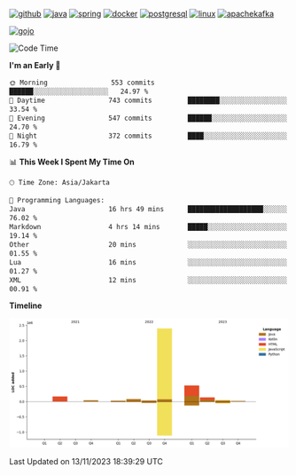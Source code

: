 <!-- [<img src='https://dev.karakun.com/assets/posts/2018-09-16-jc-java-article/3duke_suspects.jpg' alt='java'>](https://github.com/yeahbutstill) -->

[<img src='https://cdn.jsdelivr.net/npm/simple-icons@3.0.1/icons/github.svg' alt='github' height='40'>](https://github.com/yeahbutstill)  [<img src='https://cdn.jsdelivr.net/npm/simple-icons@3.0.1/icons/java.svg' alt='java' height='40'>](rahasia)  [<img src='https://cdn.jsdelivr.net/npm/simple-icons@3.0.1/icons/spring.svg' alt='spring' height='40'>](rahasia)  [<img src='https://cdn.jsdelivr.net/npm/simple-icons@3.0.1/icons/docker.svg' alt='docker' height='40'>](rahasia)  [<img src='https://cdn.jsdelivr.net/npm/simple-icons@3.0.1/icons/postgresql.svg' alt='postgresql' height='40'>](rahasia)  [<img src='https://cdn.jsdelivr.net/npm/simple-icons@3.0.1/icons/linux.svg' alt='linux' height='40'>](rahasia) [<img src='https://cdn.jsdelivr.net/npm/simple-icons@3.0.1/icons/apachekafka.svg' alt='apachekafka' height='40'>](rahasia)

[<img src='https://media.tenor.com/-8-KGI1eU8MAAAAd/jujutsu-kaisen-second-season.gif' alt='gojo'>](https://github.com/yeahbutstill)

<!--START_SECTION:waka-->
![Code Time](http://img.shields.io/badge/Code%20Time-2%2C426%20hrs%2017%20mins-blue)

**I'm an Early 🐤** 

```text
🌞 Morning                553 commits         ██████░░░░░░░░░░░░░░░░░░░   24.97 % 
🌆 Daytime                743 commits         ████████░░░░░░░░░░░░░░░░░   33.54 % 
🌃 Evening                547 commits         ██████░░░░░░░░░░░░░░░░░░░   24.70 % 
🌙 Night                  372 commits         ████░░░░░░░░░░░░░░░░░░░░░   16.79 % 
```


📊 **This Week I Spent My Time On** 

```text
🕑︎ Time Zone: Asia/Jakarta

💬 Programming Languages: 
Java                     16 hrs 49 mins      ███████████████████░░░░░░   76.02 % 
Markdown                 4 hrs 14 mins       █████░░░░░░░░░░░░░░░░░░░░   19.14 % 
Other                    20 mins             ░░░░░░░░░░░░░░░░░░░░░░░░░   01.55 % 
Lua                      16 mins             ░░░░░░░░░░░░░░░░░░░░░░░░░   01.27 % 
XML                      12 mins             ░░░░░░░░░░░░░░░░░░░░░░░░░   00.91 % 
```

**Timeline**

![Lines of Code chart](https://raw.githubusercontent.com/yeahbutstill/yeahbutstill/main/assets/bar_graph.png)


 Last Updated on 13/11/2023 18:39:29 UTC
<!--END_SECTION:waka-->
